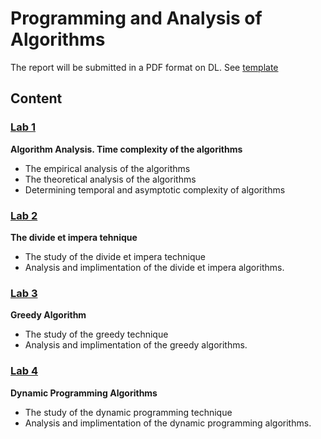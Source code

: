# Programming and Analysis of Algorithms

 The report will be submitted in a PDF format on DL. See [template](https://github.com/BestMujik/BDC_labs/tree/master/TEX%20template)

## Content

### [Lab 1](https://github.com/BestMujik/APA_labs/blob/master/APA_LAB%231.md)
**Algorithm Analysis. Time complexity of the algorithms**
  - The empirical analysis of the algorithms
  - The theoretical analysis of the algorithms
  - Determining temporal and asymptotic complexity of algorithms
  
### [Lab 2](https://github.com/BestMujik/APA_labs/blob/master/APA_LAB%231.md)
**The divide et impera tehnique**
  - The study of the divide et impera technique 
  - Analysis and implimentation of the divide et impera algorithms.
  
### [Lab 3](https://github.com/BestMujik/BDC_labs/blob/master/BDC_LAB%233.md)
**Greedy Algorithm**
  - The study of the greedy technique 
  - Analysis and implimentation of the greedy algorithms.
  
### [Lab 4](https://github.com/BestMujik/APA_labs/blob/master/APA_LAB%234.md)
**Dynamic Programming Algorithms**
  - The study of the dynamic programming technique 
  - Analysis and implimentation of the dynamic programming algorithms.

